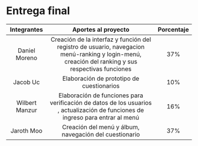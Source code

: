 # Entrega final
| Integrantes |Aportes al proyecto | Porcentaje |
| :-------------: | :-------------: | :-------------: |
| Daniel Moreno   |  Creación de la interfaz y función del registro de usuario, navegacion menú-ranking y login-menú, creación del ranking y sus respectivas funciones | 37% |  
| Jacob Uc    |  Elaboración de prototipo de cuestionarios  |  10% |
| Wilbert Manzur   | Elaboración de funciones para verificación de datos de los usuarios , actualización de funciones de ingreso para entrar al menú| 16% |
| Jaroth Moo  |  Creación del menú y álbum, navegación del cuestionario| 37% |
